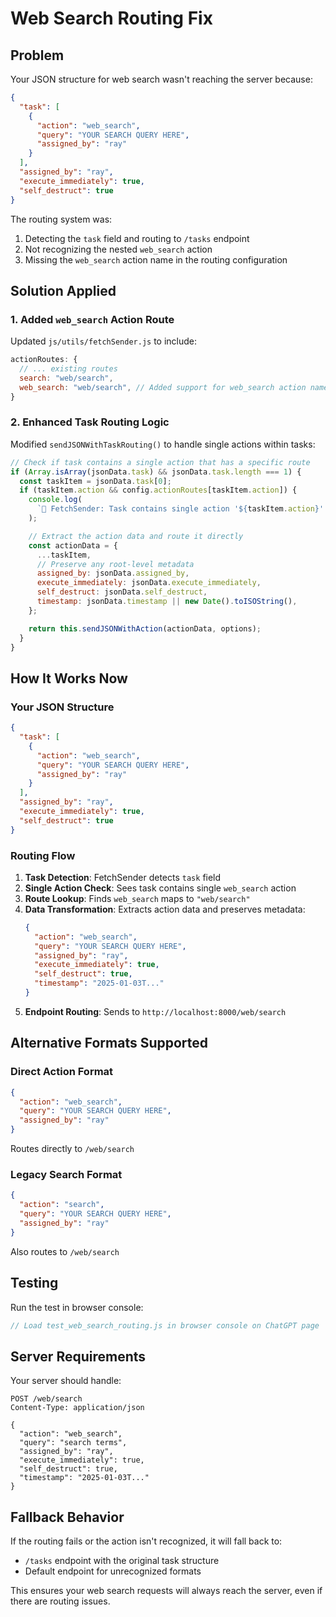 # Web Search Routing Fix

## Problem

Your JSON structure for web search wasn't reaching the server because:

```json
{
  "task": [
    {
      "action": "web_search",
      "query": "YOUR SEARCH QUERY HERE",
      "assigned_by": "ray"
    }
  ],
  "assigned_by": "ray",
  "execute_immediately": true,
  "self_destruct": true
}
```

The routing system was:

1. Detecting the `task` field and routing to `/tasks` endpoint
2. Not recognizing the nested `web_search` action
3. Missing the `web_search` action name in the routing configuration

## Solution Applied

### 1. Added `web_search` Action Route

Updated `js/utils/fetchSender.js` to include:

```javascript
actionRoutes: {
  // ... existing routes
  search: "web/search",
  web_search: "web/search", // Added support for web_search action name
}
```

### 2. Enhanced Task Routing Logic

Modified `sendJSONWithTaskRouting()` to handle single actions within tasks:

```javascript
// Check if task contains a single action that has a specific route
if (Array.isArray(jsonData.task) && jsonData.task.length === 1) {
  const taskItem = jsonData.task[0];
  if (taskItem.action && config.actionRoutes[taskItem.action]) {
    console.log(
      `🎯 FetchSender: Task contains single action '${taskItem.action}' - routing to specific endpoint`
    );

    // Extract the action data and route it directly
    const actionData = {
      ...taskItem,
      // Preserve any root-level metadata
      assigned_by: jsonData.assigned_by,
      execute_immediately: jsonData.execute_immediately,
      self_destruct: jsonData.self_destruct,
      timestamp: jsonData.timestamp || new Date().toISOString(),
    };

    return this.sendJSONWithAction(actionData, options);
  }
}
```

## How It Works Now

### Your JSON Structure

```json
{
  "task": [
    {
      "action": "web_search",
      "query": "YOUR SEARCH QUERY HERE",
      "assigned_by": "ray"
    }
  ],
  "assigned_by": "ray",
  "execute_immediately": true,
  "self_destruct": true
}
```

### Routing Flow

1. **Task Detection**: FetchSender detects `task` field
2. **Single Action Check**: Sees task contains single `web_search` action
3. **Route Lookup**: Finds `web_search` maps to `"web/search"`
4. **Data Transformation**: Extracts action data and preserves metadata:
   ```json
   {
     "action": "web_search",
     "query": "YOUR SEARCH QUERY HERE",
     "assigned_by": "ray",
     "execute_immediately": true,
     "self_destruct": true,
     "timestamp": "2025-01-03T..."
   }
   ```
5. **Endpoint Routing**: Sends to `http://localhost:8000/web/search`

## Alternative Formats Supported

### Direct Action Format

```json
{
  "action": "web_search",
  "query": "YOUR SEARCH QUERY HERE",
  "assigned_by": "ray"
}
```

Routes directly to `/web/search`

### Legacy Search Format

```json
{
  "action": "search",
  "query": "YOUR SEARCH QUERY HERE",
  "assigned_by": "ray"
}
```

Also routes to `/web/search`

## Testing

Run the test in browser console:

```javascript
// Load test_web_search_routing.js in browser console on ChatGPT page
```

## Server Requirements

Your server should handle:

```
POST /web/search
Content-Type: application/json

{
  "action": "web_search",
  "query": "search terms",
  "assigned_by": "ray",
  "execute_immediately": true,
  "self_destruct": true,
  "timestamp": "2025-01-03T..."
}
```

## Fallback Behavior

If the routing fails or the action isn't recognized, it will fall back to:

- `/tasks` endpoint with the original task structure
- Default endpoint for unrecognized formats

This ensures your web search requests will always reach the server, even if there are routing issues.
